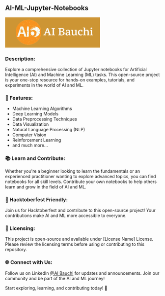 ## AI-ML-Jupyter-Notebooks

![AI Bauchi](image.png)

### Description:
Explore a comprehensive collection of Jupyter notebooks for Artificial Intelligence (AI) and Machine Learning (ML) tasks. This open-source project is your one-stop resource for hands-on examples, tutorials, and experiments in the world of AI and ML.

### 🚀 Features:
- Machine Learning Algorithms
- Deep Learning Models
- Data Preprocessing Techniques
- Data Visualization
- Natural Language Processing (NLP)
- Computer Vision
- Reinforcement Learning
- and much more...

### 📚 Learn and Contribute:
Whether you're a beginner looking to learn the fundamentals or an experienced practitioner wanting to explore advanced topics, you can find notebooks for all skill levels. Contribute your own notebooks to help others learn and grow in the field of AI and ML.

### 🤝 Hacktoberfest Friendly:
Join us for Hacktoberfest and contribute to this open-source project! Your contributions make AI and ML more accessible to everyone.

### 📄 Licensing:
This project is open-source and available under [License Name] License. Please review the licensing terms before using or contributing to this repository.

### 🌐 Connect with Us:
Follow us on LinkedIn [@AI Bauchi](https://www.linkedin.com/company/86812761/) for updates and announcements. Join our community and be part of the AI and ML journey!

Start exploring, learning, and contributing today! 🎉
